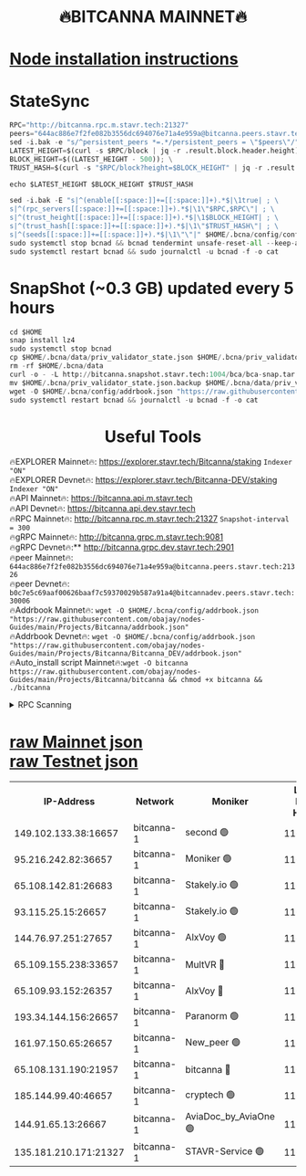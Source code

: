 <h1 align="center"> 🔥BITCANNA MAINNET🔥</h1>


[Node installation instructions](https://github.com/obajay/nodes-Guides/tree/main/Projects/Bitcanna)
=

# StateSync
```python
RPC="http://bitcanna.rpc.m.stavr.tech:21327"
peers="644ac886e7f2fe082b3556dc694076e71a4e959a@bitcanna.peers.stavr.tech:21326"
sed -i.bak -e "s/^persistent_peers *=.*/persistent_peers = \"$peers\"/" $HOME/.bcna/config/config.toml
LATEST_HEIGHT=$(curl -s $RPC/block | jq -r .result.block.header.height); \
BLOCK_HEIGHT=$((LATEST_HEIGHT - 500)); \
TRUST_HASH=$(curl -s "$RPC/block?height=$BLOCK_HEIGHT" | jq -r .result.block_id.hash)

echo $LATEST_HEIGHT $BLOCK_HEIGHT $TRUST_HASH

sed -i.bak -E "s|^(enable[[:space:]]+=[[:space:]]+).*$|\1true| ; \
s|^(rpc_servers[[:space:]]+=[[:space:]]+).*$|\1\"$RPC,$RPC\"| ; \
s|^(trust_height[[:space:]]+=[[:space:]]+).*$|\1$BLOCK_HEIGHT| ; \
s|^(trust_hash[[:space:]]+=[[:space:]]+).*$|\1\"$TRUST_HASH\"| ; \
s|^(seeds[[:space:]]+=[[:space:]]+).*$|\1\"\"|" $HOME/.bcna/config/config.toml
sudo systemctl stop bcnad && bcnad tendermint unsafe-reset-all --keep-addr-book
sudo systemctl restart bcnad && sudo journalctl -u bcnad -f -o cat
```
# SnapShot (~0.3 GB) updated every 5 hours
```python
cd $HOME
snap install lz4
sudo systemctl stop bcnad
cp $HOME/.bcna/data/priv_validator_state.json $HOME/.bcna/priv_validator_state.json.backup
rm -rf $HOME/.bcna/data
curl -o - -L http://bitcanna.snapshot.stavr.tech:1004/bca/bca-snap.tar.lz4 | lz4 -c -d - | tar -x -C $HOME/.bcna --strip-components 2
mv $HOME/.bcna/priv_validator_state.json.backup $HOME/.bcna/data/priv_validator_state.json
wget -O $HOME/.bcna/config/addrbook.json "https://raw.githubusercontent.com/obajay/nodes-Guides/main/Projects/Bitcanna/addrbook.json"
sudo systemctl restart bcnad && journalctl -u bcnad -f -o cat
```

 <h1 align="center"> Useful Tools</h1>

🔥EXPLORER Mainnet🔥:    https://explorer.stavr.tech/Bitcanna/staking          `Indexer "ON"` \
🔥EXPLORER Devnet🔥:     https://explorer.stavr.tech/Bitcanna-DEV/staking     `Indexer "ON"` \
🔥API Mainnet🔥:         https://bitcanna.api.m.stavr.tech \
🔥API Devnet🔥:          https://bitcanna.api.dev.stavr.tech \
🔥RPC Mainnet🔥:         http://bitcanna.rpc.m.stavr.tech:21327         `Snapshot-interval = 300` \
🔥gRPC Mainnet🔥:        http://bitcanna.grpc.m.stavr.tech:9081 \
🔥gRPC Devnet🔥:**       http://bitcanna.grpc.dev.stavr.tech:2901 \
🔥peer Mainnet🔥:        `644ac886e7f2fe082b3556dc694076e71a4e959a@bitcanna.peers.stavr.tech:21326` \
🔥peer Devnet🔥:         `b0c7e5c69aaf00626baaf7c59370029b587a91a4@bitcannadev.peers.stavr.tech:30006` \
🔥Addrbook Mainnet🔥:    ```wget -O $HOME/.bcna/config/addrbook.json "https://raw.githubusercontent.com/obajay/nodes-Guides/main/Projects/Bitcanna/addrbook.json"``` \
🔥Addrbook Devnet🔥:    ```wget -O $HOME/.bcna/config/addrbook.json "https://raw.githubusercontent.com/obajay/nodes-Guides/main/Projects/Bitcanna/Bitcanna_DEV/addrbook.json"``` \
🔥Auto_install script Mainnet🔥:```wget -O bitcanna https://raw.githubusercontent.com/obajay/nodes-Guides/main/Projects/Bitcanna/bitcanna && chmod +x bitcanna && ./bitcanna```



<details>
<summary>RPC Scanning</summary>

<h2 align="center"> We scan nodes in real time every 4 hours. And we provide the final result of RPC endpoints.
We cannot influence the operation of these nodes in any way. </h2>


```python
If Voting Power is higher than 0 --> then the Node is a validator of the network and may be subject to attack and be a potential threat to the chain.
```
```python
We marked such validators with a red symbol
```

</details>

[raw Mainnet json](https://rpc-check.bcam.stavr.tech/bcam/rpc-bcam-result.json) \
[raw Testnet json](https://github.com/obajay/StateSync-snapshots/tree/main/Projects/Bitcanna/Rpc-Check-Testnet)
=



<table><tr><th>IP-Address</th><th>Network</th><th>Moniker</th><th>Latest Block Height</th><th>Earliest Block Height</th><th>Catching Up</th><th>Tx Index</th><th>Voting Power</th><th>Scan Time</th></tr><tr><td>149.102.133.38:16657</td><td>bitcanna-1</td><td>second 🟢</td><td>11621409</td><td>1</td><td>False</td><td>on</td><td>0</td><td>2023-12-10T22:50:36.401289315UTC</td></tr><tr><td>95.216.242.82:36657</td><td>bitcanna-1</td><td>Moniker 🟢</td><td>11621400</td><td>5776907</td><td>False</td><td>on</td><td>0</td><td>2023-12-10T22:49:47.595287907UTC</td></tr><tr><td>65.108.142.81:26683</td><td>bitcanna-1</td><td>Stakely.io 🟢</td><td>11621403</td><td>6152001</td><td>False</td><td>on</td><td>0</td><td>2023-12-10T22:50:04.834507729UTC</td></tr><tr><td>93.115.25.15:26657</td><td>bitcanna-1</td><td>Stakely.io 🟢</td><td>11621402</td><td>6520001</td><td>False</td><td>on</td><td>0</td><td>2023-12-10T22:49:58.338048024UTC</td></tr><tr><td>144.76.97.251:27657</td><td>bitcanna-1</td><td>AlxVoy 🟢</td><td>11621407</td><td>8805201</td><td>False</td><td>on</td><td>0</td><td>2023-12-10T22:50:27.714441683UTC</td></tr><tr><td>65.109.155.238:33657</td><td>bitcanna-1</td><td>MultVR 🔴</td><td>11621404</td><td>9933415</td><td>False</td><td>on</td><td>349666</td><td>2023-12-10T22:50:11.737487240UTC</td></tr><tr><td>65.109.93.152:26357</td><td>bitcanna-1</td><td>AlxVoy 🔴</td><td>11621409</td><td>10824001</td><td>False</td><td>on</td><td>1391603</td><td>2023-12-10T22:50:36.979676037UTC</td></tr><tr><td>193.34.144.156:26657</td><td>bitcanna-1</td><td>Paranorm 🟢</td><td>11621405</td><td>10961301</td><td>False</td><td>on</td><td>0</td><td>2023-12-10T22:50:16.441385476UTC</td></tr><tr><td>161.97.150.65:26657</td><td>bitcanna-1</td><td>New_peer 🟢</td><td>11621403</td><td>11334001</td><td>False</td><td>on</td><td>0</td><td>2023-12-10T22:50:05.173020032UTC</td></tr><tr><td>65.108.131.190:21957</td><td>bitcanna-1</td><td>bitcanna 🔴</td><td>11621405</td><td>11521405</td><td>False</td><td>on</td><td>408303</td><td>2023-12-10T22:50:16.186605767UTC</td></tr><tr><td>185.144.99.40:46657</td><td>bitcanna-1</td><td>cryptech 🟢</td><td>11621400</td><td>11528001</td><td>False</td><td>on</td><td>0</td><td>2023-12-10T22:49:45.187950740UTC</td></tr><tr><td>144.91.65.13:26667</td><td>bitcanna-1</td><td>AviaDoc_by_AviaOne 🟢</td><td>11621406</td><td>11606001</td><td>False</td><td>on</td><td>0</td><td>2023-12-10T22:50:23.018126290UTC</td></tr><tr><td>135.181.210.171:21327</td><td>bitcanna-1</td><td>STAVR-Service 🟢</td><td>11621407</td><td>11620001</td><td>False</td><td>on</td><td>0</td><td>2023-12-10T22:50:27.464325281UTC</td></tr></table>
